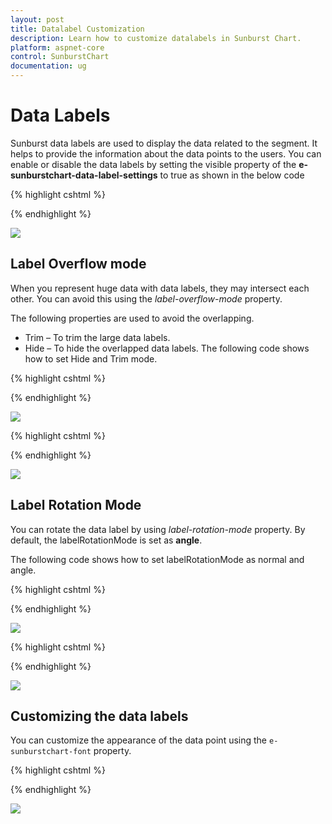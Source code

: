 ```yaml
---
layout: post
title: Datalabel Customization
description: Learn how to customize datalabels in Sunburst Chart.
platform: aspnet-core
control: SunburstChart
documentation: ug
---
```


# Data Labels 

Sunburst data labels are used to display the data related to the segment. It helps to provide the information about the data points to the users.
You can enable or disable the data labels by setting the visible property of the **e-sunburstchart-data-label-settings** to true as shown in the below code

{% highlight cshtml %}

<ej-sunburstchart id="SunburstChart" >
 <e-sunburstchart-data-label-settings visible="true"></e-sunburstchart-data-label-settings>
</ej-sunburstchart>

{% endhighlight %}

![](DataLabel_images/DataLabel_img1.png)

## Label Overflow mode

When you represent huge data with data labels, they may intersect each other. You can avoid this using the *label-overflow-mode* property.

The following properties are used to avoid the overlapping.
*	Trim – To trim the large data labels.
*	Hide – To hide the overlapped data labels.
The following code shows how to set Hide and Trim mode.

{% highlight cshtml %}

<ej-sunburstchart id="SunburstChart" >
<e-sunburstchart-data-label-settings visible="true" 
label-overflow-mode="@SunburstLabelOverflowMode.Hide"></e-sunburstchart-data-label-settings>
</ej-sunburstchart>


 {% endhighlight %}

![](DataLabel_images/DataLabel_img2.png) 

{% highlight cshtml %}

<ej-sunburstchart id="SunburstChart" >
<e-sunburstchart-data-label-settings visible="true" 
label-overflow-mode="@SunburstLabelOverflowMode.Trim"></e-sunburstchart-data-label-settings>
</ej-sunburstchart>

 {% endhighlight %}

![](DataLabel_images/DataLabel_img3.png)

## Label Rotation Mode
You can rotate the data label by using *label-rotation-mode* property. By default, the labelRotationMode is set as **angle**. 

The following code shows how to set labelRotationMode as normal and angle.

{% highlight cshtml %}

<ej-sunburstchart id="SunburstChart" >
 <e-sunburstchart-data-label-settings visible="true"
 label-rotation-mode="@SunburstLabelRotationMode.Normal">
</e-sunburstchart-data-label-settings>
</ej-sunburstchart>

 {% endhighlight %}

![](DataLabel_images/DataLabel_img4.png)

{% highlight cshtml %}

<ej-sunburstchart id="SunburstChart" >
 <e-sunburstchart-data-label-settings visible="true"
 label-rotation-mode="@SunburstLabelRotationMode.Angle">
</e-sunburstchart-data-label-settings>
</ej-sunburstchart>

{% endhighlight %}

![](DataLabel_images/DataLabel_img5.png)
 
## Customizing the data labels

You can customize the appearance of the data point using the `e-sunburstchart-font` property.

{% highlight cshtml %}
<ej-sunburstchart id="SunburstChart" >
<e-sunburstchart-data-label-settings visible="true">
<e-sunburstchart-font color="black" font-weight="Bold" size="15px"></e-sunburstchart-font>
</e-sunburstchart-data-label-settings>
</ej-sunburstchart>
 

{% endhighlight %}

![](DataLabel_images/DataLabel_img6.png)
